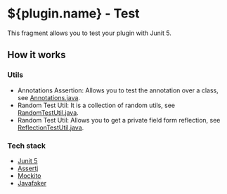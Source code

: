 # ${plugin.name} - Test

This fragment allows you to test your plugin with Junit 5.

## How it works

### Utils

- Annotations Assertion: Allows you to test the annotation over a class, see [Annotations.java](src/${plugin.root}/test/assertion/Annotations.java).
- Random Test Util: It is a collection of random utils, see [RandomTestUtil.java](src/${plugin.root}/test/util/RandomTestUtil.java).
- Random Test Util: Allows you to get a private field form reflection, see [ReflectionTestUtil.java](src/${plugin.root}/test/util/ReflectionTestUtil.java).

### Tech stack

- [Junit 5](https://junit.org/junit5/)
- [Assertj](https://joel-costigliola.github.io/assertj/)
- [Mockito](https://site.mockito.org/)
- [Javafaker](https://github.com/DiUS/java-faker)